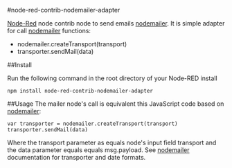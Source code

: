 #node-red-contrib-nodemailer-adapter

[Node-Red][1] node contrib node to send emails [nodemailer][2].
It is simple adapter for call [nodemailer][2] functions:
- nodemailer.createTransport(transport)
- transporter.sendMail(data)

##Install

Run the following command in the root directory of your Node-RED install

    npm install node-red-contrib-nodemailer-adapter

##Usage
The mailer node's call is equivalent this JavaScript code based on [nodemailer][2]:
    
    var transporter = nodemailer.createTransport(transport)
    transporter.sendMail(data)
    
Where the transport parameter as equals node's input field transport and the data parameter equals equals msg.payload.
See [nodemailer][2] documentation for transporter and date formats. 

[1]:http://nodered.org
[2]:https://www.npmjs.com/package/nodemailer